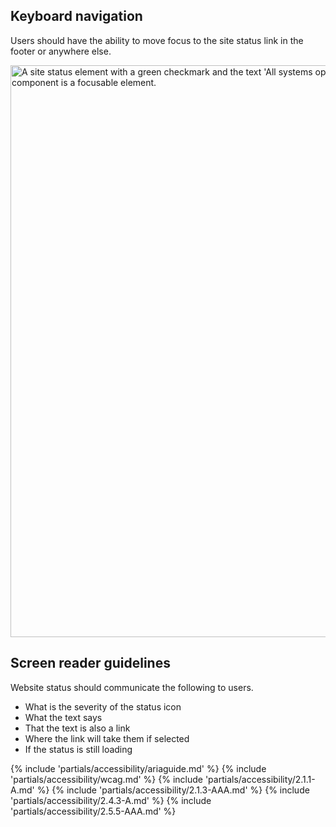 ## Keyboard navigation

Users should have the ability to move focus to the site status link in the footer or anywhere else.

<uxdot-example variant="full" no-border>
  <img src="../site-status-accessibility-footer.svg"
        alt="A site status element with a green checkmark and the text 'All systems operational' in a footer element with focus indicators letting users know that a site status component is a focusable element."
        width="1140"
        height="915">
</uxdot-example>

## Screen reader guidelines

Website status should communicate the following to users.

- What is the severity of the status icon
- What the text says
- That the text is also a link
- Where the link will take them if selected
- If the status is still loading


{% include 'partials/accessibility/ariaguide.md' %}
{% include 'partials/accessibility/wcag.md' %}
{% include 'partials/accessibility/2.1.1-A.md' %}
{% include 'partials/accessibility/2.1.3-AAA.md' %}
{% include 'partials/accessibility/2.4.3-A.md' %}
{% include 'partials/accessibility/2.5.5-AAA.md' %}
